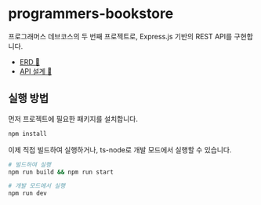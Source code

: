 # programmers-bookstore

프로그래머스 데브코스의 두 번째 프로젝트로, Express.js 기반의 REST API를 구현합니다.

- [ERD 🔗](https://dbdiagram.io/d/programmers-bookstore-658e6b8a89dea62799b74d6c)
- [API 설계 🔗](https://app.swaggerhub.com/apis-docs/autroshot/programmers-book-store/0.0.1)

## 실행 방법

먼저 프로젝트에 필요한 패키지를 설치합니다.

```bash
npm install
```

이제 직접 빌드하여 실행하거나, ts-node로 개발 모드에서 실행할 수 있습니다.

```bash
# 빌드하여 실행
npm run build && npm run start
```

```bash
# 개발 모드에서 실행
npm run dev
```

